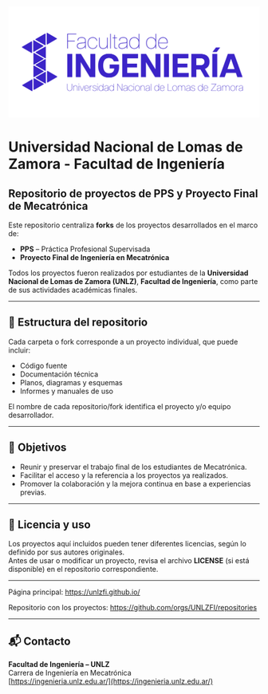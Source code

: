 ![Logo Institucional](https://github.com/JonatanBogadoUNLZ/PPS-Jonatan-Bogado/blob/9952aac097aca83a1aadfc26679fc7ec57369d82/LOGO%20AZUL%20HORIZONTAL%20-%20fondo%20transparente.png)
# Universidad Nacional de Lomas de Zamora - Facultad de Ingeniería  
## Repositorio de proyectos de PPS y Proyecto Final de Mecatrónica

Este repositorio centraliza **forks** de los proyectos desarrollados en el marco de:

- **PPS** – Práctica Profesional Supervisada  
- **Proyecto Final de Ingeniería en Mecatrónica**

Todos los proyectos fueron realizados por estudiantes de la **Universidad Nacional de Lomas de Zamora (UNLZ)**, **Facultad de Ingeniería**, como parte de sus actividades académicas finales.

---

## 📂 Estructura del repositorio

Cada carpeta o fork corresponde a un proyecto individual, que puede incluir:
- Código fuente
- Documentación técnica
- Planos, diagramas y esquemas
- Informes y manuales de uso

El nombre de cada repositorio/fork identifica el proyecto y/o equipo desarrollador.

---

## 🎯 Objetivos

- Reunir y preservar el trabajo final de los estudiantes de Mecatrónica.
- Facilitar el acceso y la referencia a los proyectos ya realizados.
- Promover la colaboración y la mejora continua en base a experiencias previas.

---

## 📜 Licencia y uso

Los proyectos aquí incluidos pueden tener diferentes licencias, según lo definido por sus autores originales.  
Antes de usar o modificar un proyecto, revisa el archivo **LICENSE** (si está disponible) en el repositorio correspondiente.

---

Página principal: https://unlzfi.github.io/

Repositorio con los proyectos: https://github.com/orgs/UNLZFI/repositories

---

## 📬 Contacto

**Facultad de Ingeniería – UNLZ**  
Carrera de Ingeniería en Mecatrónica  
[https://ingenieria.unlz.edu.ar/](https://ingenieria.unlz.edu.ar/)

